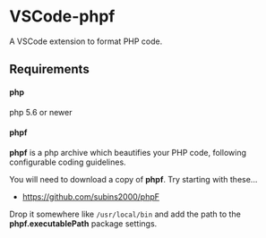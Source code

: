 # VSCode-phpf

A VSCode extension to format PHP code.



## Requirements

#### php

php 5.6 or newer

#### phpf

**phpf** is a php archive which beautifies your PHP code, following configurable coding guidelines.

You will need to download a copy of **phpf**. Try starting with these...

- https://github.com/subins2000/phpF

Drop it somewhere like `/usr/local/bin` and add the path to the **phpf.executablePath** package settings.
